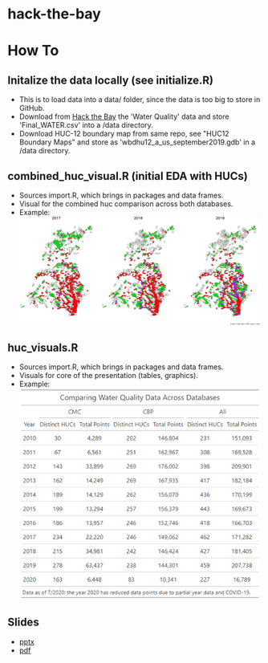 # hack-the-bay

# How To

## Initalize the data locally (see initialize.R)
- This is to load data into a data/ folder, since the data is too big to store in GitHub.
- Download from [Hack the Bay](https://github.com/Hack-the-Bay/hack-the-bay) the 'Water Quality' data and store 'Final_WATER.csv' into a /data directory.
- Download HUC-12 boundary map from same repo, see "HUC12 Boundary Maps" and store as 'wbdhu12_a_us_september2019.gdb' in a /data directory.

## combined_huc_visual.R (initial EDA with HUCs)
- Sources import.R, which brings in packages and data frames.
- Visual for the combined huc comparison across both databases.
- Example:
![Combined HUC Visual](/images/combined_huc_visual.png)

## huc_visuals.R
- Sources import.R, which brings in packages and data frames.
- Visuals for core of the presentation (tables, graphics).
- Example:
![table graphic](/images/table_graphic.png)

## Slides
- [pptx](HackTheBay_Slides.pptx)
- [pdf](HackTheBay_Slides.pdf)